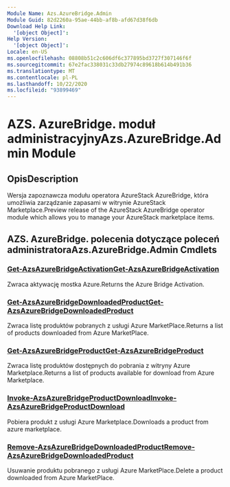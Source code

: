 ```yaml
---
Module Name: Azs.AzureBridge.Admin
Module Guid: 82d2260a-95ae-44bb-af8b-afd67d38f6db
Download Help Link:
  '[object Object]': 
Help Version:
  '[object Object]': 
Locale: en-US
ms.openlocfilehash: 08808b51c2c606df6c377895bd3727f307146f6f
ms.sourcegitcommit: 67e2fac338031c33db27974c89618b614b491b36
ms.translationtype: MT
ms.contentlocale: pl-PL
ms.lasthandoff: 10/22/2020
ms.locfileid: "93899469"
---
```

# <span data-ttu-id="b2832-101">AZS. AzureBridge. moduł administracyjny</span><span class="sxs-lookup"><span data-stu-id="b2832-101">Azs.AzureBridge.Admin Module</span></span>
## <span data-ttu-id="b2832-102">Opis</span><span class="sxs-lookup"><span data-stu-id="b2832-102">Description</span></span>
<span data-ttu-id="b2832-103">Wersja zapoznawcza modułu operatora AzureStack AzureBridge, która umożliwia zarządzanie zapasami w witrynie AzureStack Marketplace.</span><span class="sxs-lookup"><span data-stu-id="b2832-103">Preview release of the AzureStack AzureBridge operator module which allows you to manage your AzureStack marketplace items.</span></span>

## <span data-ttu-id="b2832-104">AZS. AzureBridge. polecenia dotyczące poleceń administratora</span><span class="sxs-lookup"><span data-stu-id="b2832-104">Azs.AzureBridge.Admin Cmdlets</span></span>
### [<span data-ttu-id="b2832-105">Get-AzsAzureBridgeActivation</span><span class="sxs-lookup"><span data-stu-id="b2832-105">Get-AzsAzureBridgeActivation</span></span>](Get-AzsAzureBridgeActivation.md)
<span data-ttu-id="b2832-106">Zwraca aktywację mostka Azure.</span><span class="sxs-lookup"><span data-stu-id="b2832-106">Returns the Azure Bridge Activation.</span></span>

### [<span data-ttu-id="b2832-107">Get-AzsAzureBridgeDownloadedProduct</span><span class="sxs-lookup"><span data-stu-id="b2832-107">Get-AzsAzureBridgeDownloadedProduct</span></span>](Get-AzsAzureBridgeDownloadedProduct.md)
<span data-ttu-id="b2832-108">Zwraca listę produktów pobranych z usługi Azure MarketPlace.</span><span class="sxs-lookup"><span data-stu-id="b2832-108">Returns a list of products downloaded from Azure MarketPlace.</span></span>

### [<span data-ttu-id="b2832-109">Get-AzsAzureBridgeProduct</span><span class="sxs-lookup"><span data-stu-id="b2832-109">Get-AzsAzureBridgeProduct</span></span>](Get-AzsAzureBridgeProduct.md)
<span data-ttu-id="b2832-110">Zwraca listę produktów dostępnych do pobrania z witryny Azure Marketplace.</span><span class="sxs-lookup"><span data-stu-id="b2832-110">Returns a list of products available for download from Azure Marketplace.</span></span>

### [<span data-ttu-id="b2832-111">Invoke-AzsAzureBridgeProductDownload</span><span class="sxs-lookup"><span data-stu-id="b2832-111">Invoke-AzsAzureBridgeProductDownload</span></span>](Invoke-AzsAzureBridgeProductDownload.md)
<span data-ttu-id="b2832-112">Pobiera produkt z usługi Azure Marketplace.</span><span class="sxs-lookup"><span data-stu-id="b2832-112">Downloads a product from azure marketplace.</span></span>

### [<span data-ttu-id="b2832-113">Remove-AzsAzureBridgeDownloadedProduct</span><span class="sxs-lookup"><span data-stu-id="b2832-113">Remove-AzsAzureBridgeDownloadedProduct</span></span>](Remove-AzsAzureBridgeDownloadedProduct.md)
<span data-ttu-id="b2832-114">Usuwanie produktu pobranego z usługi Azure MarketPlace.</span><span class="sxs-lookup"><span data-stu-id="b2832-114">Delete a product downloaded from Azure MarketPlace.</span></span>

